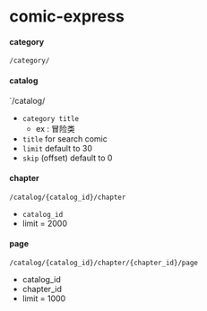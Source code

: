 comic-express
===


#### category

`/category/`

#### catalog

`/catalog/

* `category title`
	* ex : 冒险类
* `title` for search comic
* `limit` default to 30
* `skip` (offset) default to 0  

#### chapter

`/catalog/{catalog_id}/chapter`

* `catalog_id` 
* limit = 2000

#### page

`/catalog/{catalog_id}/chapter/{chapter_id}/page`

* catalog_id
* chapter_id
* limit = 1000
